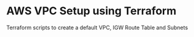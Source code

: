 # AWS VPC Setup using Terraform
Terraform scripts to create a default VPC, IGW Route Table and Subnets
